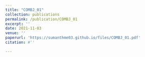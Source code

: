 ```yaml
---
title: "COMBJ_01"
collection: publications
permalink: /publication/COMBJ_01
excerpt: ''
date: 2021-11-03
venue: ''
paperurl: 'https://sumanthme03.github.io/files/COMBJ_01.pdf'
citation: #''

---
```


[Download paper here]: (https://sumanthme03.github.io/files/COMBJ_01.pdf)






